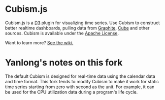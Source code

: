 # Cubism.js

Cubism.js is a [D3](http://d3js.org) plugin for visualizing time series. Use Cubism to construct better realtime dashboards, pulling data from [Graphite](https://github.com/square/cubism/wiki/Graphite), [Cube](https://github.com/square/cubism/wiki/Cube) and other sources. Cubism is available under the [Apache License](LICENSE).

Want to learn more? [See the wiki.](https://github.com/square/cubism/wiki)

# Yanlong's notes on this fork

The default Cubism is designed for real-time data using the calendar data and time format. This fork tends to modify Cubism to make it work for static time series starting from zero with second as the unit. For example, it can be used for the CPU utilization data during a program's life cycle.
